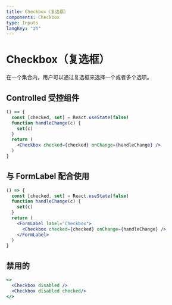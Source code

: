 ```yaml
---
title: Checkbox（复选框）
components: Checkbox
type: Inputs
langKey: "zh"
---
```


# Checkbox（复选框）

<p class="description">在一个集合内，用户可以通过复选框来选择一个或者多个选项。</p>

## Controlled 受控组件

```jsx
() => {
  const [checked, set] = React.useState(false)
  function handleChange(c) {
    set(c)
  }
  return (
    <Checkbox checked={checked} onChange={handleChange} />
  )
}
```

## 与 FormLabel 配合使用

```jsx
() => {
  const [checked, set] = React.useState(false)
  function handleChange(c) {
    set(c)
  }
  return (
    <FormLabel label="Checkbox">
      <Checkbox checked={checked} onChange={handleChange} />
    </FormLabel>
  )
}
```

## 禁用的

```jsx
<>
  <Checkbox disabled />
  <Checkbox disabled checked/>
</>
```

